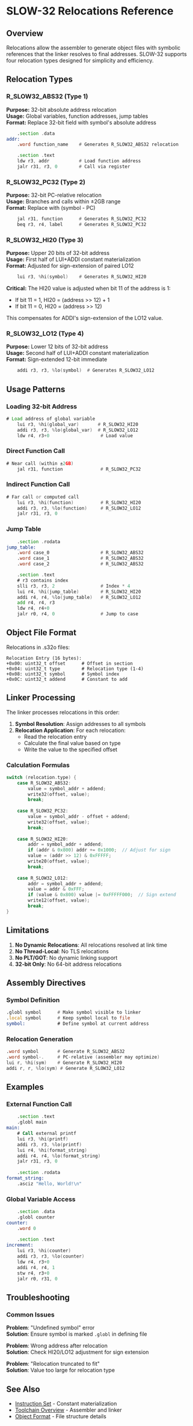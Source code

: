 # SLOW-32 Relocations Reference

## Overview

Relocations allow the assembler to generate object files with symbolic references that the linker resolves to final addresses. SLOW-32 supports four relocation types designed for simplicity and efficiency.

## Relocation Types

### R_SLOW32_ABS32 (Type 1)
**Purpose:** 32-bit absolute address relocation  
**Usage:** Global variables, function addresses, jump tables  
**Format:** Replace 32-bit field with symbol's absolute address  

```asm
    .section .data
addr:
    .word function_name    # Generates R_SLOW32_ABS32 relocation

    .section .text
    ldw r3, addr           # Load function address
    jalr r31, r3, 0        # Call via register
```

### R_SLOW32_PC32 (Type 2)
**Purpose:** 32-bit PC-relative relocation  
**Usage:** Branches and calls within ±2GB range  
**Format:** Replace with (symbol - PC)  

```asm
    jal r31, function      # Generates R_SLOW32_PC32
    beq r3, r4, label      # Generates R_SLOW32_PC32
```

### R_SLOW32_HI20 (Type 3)
**Purpose:** Upper 20 bits of 32-bit address  
**Usage:** First half of LUI+ADDI constant materialization  
**Format:** Adjusted for sign-extension of paired LO12  

```asm
    lui r3, %hi(symbol)    # Generates R_SLOW32_HI20
```

**Critical:** The HI20 value is adjusted when bit 11 of the address is 1:
- If bit 11 = 1, HI20 = (address >> 12) + 1
- If bit 11 = 0, HI20 = (address >> 12)

This compensates for ADDI's sign-extension of the LO12 value.

### R_SLOW32_LO12 (Type 4)
**Purpose:** Lower 12 bits of 32-bit address  
**Usage:** Second half of LUI+ADDI constant materialization  
**Format:** Sign-extended 12-bit immediate  

```asm
    addi r3, r3, %lo(symbol)  # Generates R_SLOW32_LO12
```

## Usage Patterns

### Loading 32-bit Address

```asm
# Load address of global variable
    lui r3, %hi(global_var)       # R_SLOW32_HI20
    addi r3, r3, %lo(global_var)  # R_SLOW32_LO12
    ldw r4, r3+0                   # Load value
```

### Direct Function Call

```asm
# Near call (within ±2GB)
    jal r31, function              # R_SLOW32_PC32
```

### Indirect Function Call

```asm
# Far call or computed call
    lui r3, %hi(function)          # R_SLOW32_HI20
    addi r3, r3, %lo(function)     # R_SLOW32_LO12
    jalr r31, r3, 0
```

### Jump Table

```asm
    .section .rodata
jump_table:
    .word case_0                   # R_SLOW32_ABS32
    .word case_1                   # R_SLOW32_ABS32
    .word case_2                   # R_SLOW32_ABS32

    .section .text
    # r3 contains index
    slli r3, r3, 2                 # Index * 4
    lui r4, %hi(jump_table)        # R_SLOW32_HI20
    addi r4, r4, %lo(jump_table)   # R_SLOW32_LO12
    add r4, r4, r3
    ldw r4, r4+0
    jalr r0, r4, 0                 # Jump to case
```

## Object File Format

Relocations in .s32o files:

```
Relocation Entry (16 bytes):
+0x00: uint32_t offset      # Offset in section
+0x04: uint32_t type        # Relocation type (1-4)
+0x08: uint32_t symbol      # Symbol index
+0x0C: uint32_t addend      # Constant to add
```

## Linker Processing

The linker processes relocations in this order:

1. **Symbol Resolution**: Assign addresses to all symbols
2. **Relocation Application**: For each relocation:
   - Read the relocation entry
   - Calculate the final value based on type
   - Write the value to the specified offset

### Calculation Formulas

```c
switch (relocation.type) {
    case R_SLOW32_ABS32:
        value = symbol_addr + addend;
        write32(offset, value);
        break;
        
    case R_SLOW32_PC32:
        value = symbol_addr - offset + addend;
        write32(offset, value);
        break;
        
    case R_SLOW32_HI20:
        addr = symbol_addr + addend;
        if (addr & 0x800) addr += 0x1000;  // Adjust for sign
        value = (addr >> 12) & 0xFFFFF;
        write20(offset, value);
        break;
        
    case R_SLOW32_LO12:
        addr = symbol_addr + addend;
        value = addr & 0xFFF;
        if (value & 0x800) value |= 0xFFFFF000;  // Sign extend
        write12(offset, value);
        break;
}
```

## Limitations

1. **No Dynamic Relocations**: All relocations resolved at link time
2. **No Thread-Local**: No TLS relocations
3. **No PLT/GOT**: No dynamic linking support
4. **32-bit Only**: No 64-bit address relocations

## Assembly Directives

### Symbol Definition
```asm
.globl symbol      # Make symbol visible to linker
.local symbol      # Keep symbol local to file
symbol:            # Define symbol at current address
```

### Relocation Generation
```asm
.word symbol       # Generate R_SLOW32_ABS32
.word symbol-.     # PC-relative (assembler may optimize)
lui r, %hi(sym)    # Generate R_SLOW32_HI20
addi r, r, %lo(sym) # Generate R_SLOW32_LO12
```

## Examples

### External Function Call
```asm
    .section .text
    .globl main
main:
    # Call external printf
    lui r3, %hi(printf)
    addi r3, r3, %lo(printf)
    lui r4, %hi(format_string)
    addi r4, r4, %lo(format_string)
    jalr r31, r3, 0
    
    .section .rodata
format_string:
    .asciz "Hello, World!\n"
```

### Global Variable Access
```asm
    .section .data
    .globl counter
counter:
    .word 0
    
    .section .text
increment:
    lui r3, %hi(counter)
    addi r3, r3, %lo(counter)
    ldw r4, r3+0
    addi r4, r4, 1
    stw r4, r3+0
    jalr r0, r31, 0
```

## Troubleshooting

### Common Issues

**Problem**: "Undefined symbol" error  
**Solution**: Ensure symbol is marked `.globl` in defining file

**Problem**: Wrong address after relocation  
**Solution**: Check HI20/LO12 adjustment for sign extension

**Problem**: "Relocation truncated to fit"  
**Solution**: Value too large for relocation type

## See Also

- [Instruction Set](25-instruction-set.md) - Constant materialization
- [Toolchain Overview](15-toolchain-overview.md) - Assembler and linker
- [Object Format](30-object-format.md) - File structure details